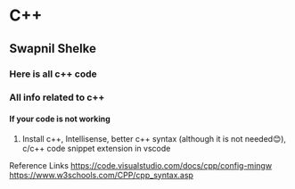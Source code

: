 # C++ 
## Swapnil Shelke
### Here is all c++ code 
### All info related to c++ 
 

#### If your code is not working 
1. Install c++, Intellisense, better c++ syntax (although it is not needed😊), c/c++ code snippet extension in vscode


Reference Links
https://code.visualstudio.com/docs/cpp/config-mingw
https://www.w3schools.com/CPP/cpp_syntax.asp